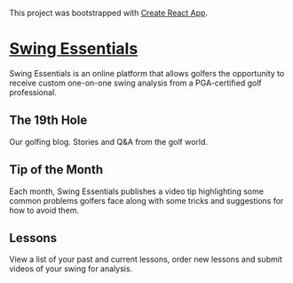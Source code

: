 This project was bootstrapped with [Create React App](https://github.com/facebookincubator/create-react-app).

# [Swing Essentials](https://www.swingessentials.com)
Swing Essentials is an online platform that allows golfers the opportunity to receive custom one-on-one swing analysis from a PGA-certified golf professional.

## The 19th Hole
Our golfing blog. Stories and Q&A from the golf world.

## Tip of the Month
Each month, Swing Essentials publishes a video tip highlighting some common problems golfers face along with some tricks and suggestions for how to avoid them.

## Lessons
View a list of your past and current lessons, order new lessons and submit videos of your swing for analysis.
